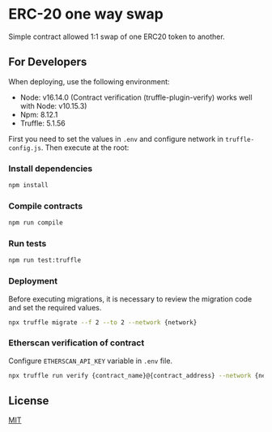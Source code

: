 # ERC-20 one way swap

Simple contract allowed 1:1 swap of one ERC20 token to another.

## For Developers

When deploying, use the following environment:

- Node: v16.14.0  (Contract verification (truffle-plugin-verify) works well with Node: v10.15.3)
- Npm: 8.12.1
- Truffle: 5.1.56

First you need to set the values in ```.env``` and configure network in ```truffle-config.js```. Then execute at the root:

### Install dependencies

```sh
npm install
```


### Compile contracts

```sh
npm run compile
```

### Run tests

```sh
npm run test:truffle
```

### Deployment

Before executing migrations, it is necessary to review the migration code and set the required values.

```sh
npx truffle migrate --f 2 --to 2 --network {network}
```

### Etherscan verification of contract

Configure ```ETHERSCAN_API_KEY``` variable in ```.env``` file.

```bash
npx truffle run verify {contract_name}@{contract_address} --network {network}
```

## License

[MIT](LICENSE)
